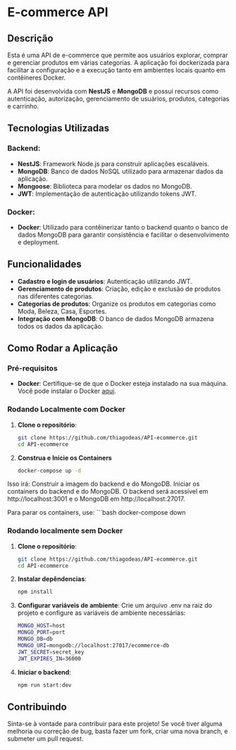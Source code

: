 # E-commerce API

## Descrição
Esta é uma API de e-commerce que permite aos usuários explorar, comprar e gerenciar produtos em várias categorias. A aplicação foi dockerizada para facilitar a configuração e a execução tanto em ambientes locais quanto em contêineres Docker.

A API foi desenvolvida com **NestJS** e **MongoDB** e possui recursos como autenticação, autorização, gerenciamento de usuários, produtos, categorias e carrinho.

## Tecnologias Utilizadas

### Backend:
- **NestJS**: Framework Node.js para construir aplicações escaláveis.
- **MongoDB**: Banco de dados NoSQL utilizado para armazenar dados da aplicação.
- **Mongoose**: Biblioteca para modelar os dados no MongoDB.
- **JWT**: Implementação de autenticação utilizando tokens JWT.
  
### Docker:
- **Docker**: Utilizado para contêinerizar tanto o backend quanto o banco de dados MongoDB para garantir consistência e facilitar o desenvolvimento e deployment.

## Funcionalidades

- **Cadastro e login de usuários**: Autenticação utilizando JWT.
- **Gerenciamento de produtos**: Criação, edição e exclusão de produtos nas diferentes categorias.
- **Categorias de produtos**: Organize os produtos em categorias como Moda, Beleza, Casa, Esportes.
- **Integração com MongoDB**: O banco de dados MongoDB armazena todos os dados da aplicação.

## Como Rodar a Aplicação

### Pré-requisitos

- **Docker**: Certifique-se de que o Docker esteja instalado na sua máquina. Você pode instalar o Docker [aqui](https://www.docker.com/get-started).

### Rodando Localmente com Docker

1. **Clone o repositório**:
   ```bash
   git clone https://github.com/thiagodeas/API-ecommerce.git
   cd API-ecommerce
2. **Construa e Inicie os Containers**
    ```bash
    docker-compose up -d
Isso irá:
Construir a imagem do backend e do MongoDB.
Iniciar os containers do backend e do MongoDB.
O backend será acessível em http://localhost:3001 e o MongoDB em http://localhost:27017.

Para parar os containers, use:
    ```bash
    docker-compose down
    
### Rodando localmente sem Docker
1. **Clone o repositório**:
    ```bash
    git clone https://github.com/thiagodeas/API-ecommerce.git
    cd API-ecommerce
2. **Instalar depêndencias**:
    ```bash
    npm install
3. **Configurar variáveis de ambiente**:
Crie um arquivo .env na raiz do projeto e configure as variáveis de ambiente necessárias:
    ```bash
    MONGO_HOST=host
    MONGO_PORT=port
    MONGO_DB=db
    MONGO_URI=mongodb://localhost:27017/ecommerce-db
    JWT_SECRET=secret_key
    JWT_EXPIRES_IN=36000
4. **Iniciar o backend**:
    ```bash
    npm run start:dev
## Contribuindo
Sinta-se à vontade para contribuir para este projeto! Se você tiver alguma melhoria ou correção de bug, basta fazer um fork, criar uma nova branch, e submeter um pull request.